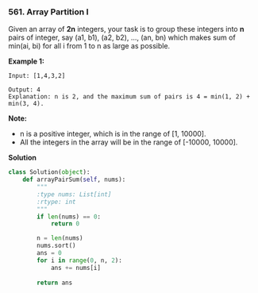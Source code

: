 ### 561. Array Partition I

Given an array of **2n** integers, your task is to group these integers into **n** pairs of integer, say (a1, b1), (a2, b2), ..., (an, bn) which makes sum of min(ai, bi) for all i from 1 to n as large as possible.

**Example 1:**
```
Input: [1,4,3,2]

Output: 4
Explanation: n is 2, and the maximum sum of pairs is 4 = min(1, 2) + min(3, 4).
```

**Note:**
- n is a positive integer, which is in the range of [1, 10000].
- All the integers in the array will be in the range of [-10000, 10000].

**Solution**
```Python
class Solution(object):
    def arrayPairSum(self, nums):
        """
        :type nums: List[int]
        :rtype: int
        """
        if len(nums) == 0:
            return 0

        n = len(nums)
        nums.sort()
        ans = 0
        for i in range(0, n, 2):
            ans += nums[i]
        
        return ans
```